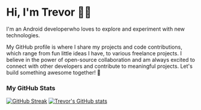 # Hi, I'm Trevor 👋🏾

<!--
**Trevor97/Trevor97** is a ✨ _special_ ✨ repository because its `README.md` (this file) appears on your GitHub profile. -->

I'm an Android developerwho loves to explore and experiment with new technologies.

My GitHub profile is where I share my projects and code contributions, which range from fun little ideas I have, to various freelance projects. 
I believe in the power of open-source collaboration and am always excited to connect with other developers and contribute to meaningful projects. Let's build something awesome together! 🚀

### My GitHub Stats

[![GitHub Streak](https://github-readme-streak-stats.herokuapp.com?user=Trevor97&border_radius=20&date_format=j%20M%5B%20Y%5D)](https://git.io/streak-stats)
[![Trevor's GitHub stats](https://github-readme-stats.vercel.app/api?username=Trevor97&theme=transparent)](https://github.com/anuraghazra/github-readme-stats)

<!-- Here are some ideas to get you started:

- 🔭 I’m currently turning my ideas into fun little apps
- 🌱 I’m currently learning ...
- 👯 I’m looking to collaborate on ...
- 🤔 I’m looking for help with ...
- 💬 Ask me about ...
- 📫 How to reach me: ...
- 😄 Pronouns: ...
- ⚡ Fun fact: ...
-->
